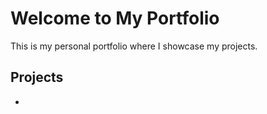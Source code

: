 # Welcome to My Portfolio

This is my personal portfolio where I showcase my projects.

## Projects

- 
